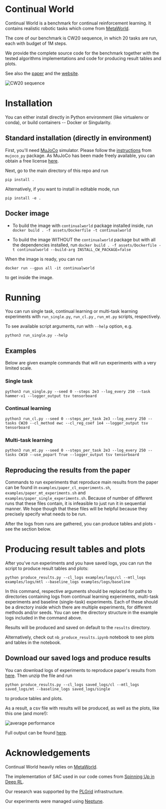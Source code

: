 # Continual World

Continual World is a benchmark for continual reinforcement learning. It contains realistic robotic tasks which come from
[MetaWorld](https://github.com/rlworkgroup/metaworld).

The core of our benchmark is CW20 sequence, in which 20 tasks are run, each with budget of 1M steps.

We provide the complete source code for the benchmark together with the tested algorithms implementations and code for
producing result tables and plots.

See also the [paper](https://arxiv.org/abs/2105.10919) and
the [website](https://sites.google.com/view/continualworld/home).

![CW20 sequence](./assets/images/cw20.png)

# Installation

You can either install directly in Python environment
(like virtualenv or conda), or build containers -- Docker or Singularity.

## Standard installation (directly in environment)

First, you'll need [MuJoCo](http://www.mujoco.org/) simulator. Please follow
the [instructions](https://github.com/openai/mujoco-py#install-mujoco)
from `mujoco_py` package. As MuJoCo has been made freely available, you can obtain a free
license [here](https://www.roboti.us/license.html).

Next, go to the main directory of this repo and run

`pip install .`

Alternatively, if you want to install in editable mode, run

`pip install -e .`

## Docker image

- To build the image with `continualworld` package installed inside, run
  `docker build . -f assets/Dockerfile -t continualworld`

- To build the image WITHOUT the `continualworld` package but with all the dependencies installed, run
  `docker build . -f assets/Dockerfile -t continualworld --build-arg INSTALL_CW_PACKAGE=false`

When the image is ready, you can run

`docker run --gpus all -it continualworld`

to get inside the image.


# Running

You can run single task, continual learning or multi-task learning experiments with `run_single.py`, `run_cl.py`
, `run_mt.py` scripts, respectively.

To see available script arguments, run with `--help` option, e.g.

`python3 run_single.py --help`

## Examples

Below are given example commands that will run experiments with a very limited scale.

### Single task

`python3 run_single.py --seed 0 --steps 2e3 --log_every 250 --task hammer-v1 --logger_output tsv tensorboard`

### Continual learning

`python3 run_cl.py --seed 0 --steps_per_task 2e3 --log_every 250 --tasks CW20 --cl_method ewc --cl_reg_coef 1e4 --logger_output tsv tensorboard`

### Multi-task learning

`python3 run_mt.py --seed 0 --steps_per_task 2e3 --log_every 250 --tasks CW10 --use_popart True --logger_output tsv tensorboard`

## Reproducing the results from the paper

Commands to run experiments that reproduce main results from the paper can be found
in `examples/paper_cl_experiments.sh`,
`examples/paper_mt_experiments.sh` and `examples/paper_single_experiments.sh`. Because of number of different runs that
these files contain, it is infeasible to just run it in sequential manner. We hope though that these files will be
helpful because they precisely specify what needs to be run.

After the logs from runs are gathered, you can produce tables and plots - see the section below.

# Producing result tables and plots

After you've run experiments and you have saved logs, you can run the script to produce result tables and plots:

`python produce_results.py --cl_logs examples/logs/cl --mtl_logs examples/logs/mtl --baseline_logs examples/logs/baseline`

In this command, respective arguments should be replaced for paths to directories containing logs from continual
learning experiments, multi-task experiments and baseline (single-task) experiments. Each of these should be a directory
inside which there are multiple experiments, for different methods and/or seeds. You can see the directory structure in
the example logs included in the command above.

Results will be produced and saved on default to the `results` directory.

Alternatively, check out `nb_produce_results.ipynb` notebook to see plots and tables in the notebook.

## Download our saved logs and produce results

You can download logs of experiments to reproduce paper's results from
[here](https://e.pcloud.link/publink/show?code=XZXgkuZfJQeQRtMMSpHiSCmWIgV8VhnkkKX). Then unzip the file and run

`python produce_results.py --cl_logs saved_logs/cl --mtl_logs saved_logs/mt --baseline_logs saved_logs/single`

to produce tables and plots.

As a result, a csv file with results will be produced, as well as the plots, like this one (and more!):

![average performance](./examples/results/report_2021_12_15__20_06_56/average_performance.png)

Full output can be found [here](./examples/results/report_2021_12_15__20_06_56/).

# Acknowledgements

Continual World heavily relies on [MetaWorld](https://github.com/rlworkgroup/metaworld).

The implementation of SAC used in our code comes from [Spinning Up in Deep RL](https://github.com/openai/spinningup).

Our research was supported by the [PLGrid](https://plgrid.pl/) infrastructure.

Our experiments were managed using [Neptune](https://neptune.ai).
